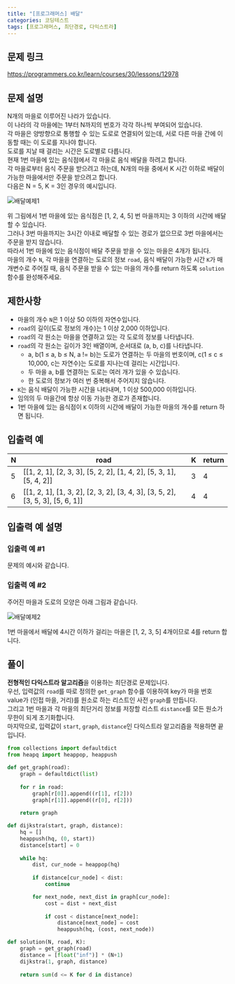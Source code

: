 ```yaml
---
title: "[프로그래머스] 배달"
categories: 코딩테스트
tags: [프로그래머스, 최단경로, 다익스트라]
---
```


## 문제 링크

<https://programmers.co.kr/learn/courses/30/lessons/12978>

## 문제 설명

N개의 마을로 이루어진 나라가 있습니다.  
이 나라의 각 마을에는 1부터 N까지의 번호가 각각 하나씩 부여되어 있습니다.  
각 마을은 양방향으로 통행할 수 있는 도로로 연결되어 있는데, 서로 다른 마을 간에 이동할 때는 이 도로를 지나야 합니다.  
도로를 지날 때 걸리는 시간은 도로별로 다릅니다.  
현재 1번 마을에 있는 음식점에서 각 마을로 음식 배달을 하려고 합니다.  
각 마을로부터 음식 주문을 받으려고 하는데, N개의 마을 중에서 K 시간 이하로 배달이 가능한 마을에서만 주문을 받으려고 합니다.  
다음은 N = 5, K = 3인 경우의 예시입니다.  

![배달예제1](https://grepp-programmers.s3.ap-northeast-2.amazonaws.com/files/production/d7779d88-084c-4ffa-ae9f-2a42f97d3bbf/%E1%84%87%E1%85%A2%E1%84%83%E1%85%A1%E1%86%AF_1_uxun8t.png)  

위 그림에서 1번 마을에 있는 음식점은 [1, 2, 4, 5] 번 마을까지는 3 이하의 시간에 배달할 수 있습니다.  
그러나 3번 마을까지는 3시간 이내로 배달할 수 있는 경로가 없으므로 3번 마을에서는 주문을 받지 않습니다.  
따라서 1번 마을에 있는 음식점이 배달 주문을 받을 수 있는 마을은 4개가 됩니다.  
마을의 개수 `N`, 각 마을을 연결하는 도로의 정보 `road`, 음식 배달이 가능한 시간 `K`가 매개변수로 주어질 때, 음식 주문을 받을 수 있는 마을의 개수를 return 하도록 `solution` 함수를 완성해주세요.


## 제한사항

- 마을의 개수 `N`은 1 이상 50 이하의 자연수입니다.
- `road`의 길이(도로 정보의 개수)는 1 이상 2,000 이하입니다.
- `road`의 각 원소는 마을을 연결하고 있는 각 도로의 정보를 나타냅니다.
- `road`의 각 원소는 길이가 3인 배열이며, 순서대로 (a, b, c)를 나타냅니다.
    + a, b(1 ≤ a, b ≤ N, a != b)는 도로가 연결하는 두 마을의 번호이며, c(1 ≤ c ≤ 10,000, c는 자연수)는 도로를 지나는데 걸리는 시간입니다.
    + 두 마을 a, b를 연결하는 도로는 여러 개가 있을 수 있습니다.
    + 한 도로의 정보가 여러 번 중복해서 주어지지 않습니다.
- `K`는 음식 배달이 가능한 시간을 나타내며, 1 이상 500,000 이하입니다.
- 임의의 두 마을간에 항상 이동 가능한 경로가 존재합니다.
- 1번 마을에 있는 음식점이 `K` 이하의 시간에 배달이 가능한 마을의 개수를 return 하면 됩니다.

## 입출력 예

|N|road|K|return|
|-|----|-|------|
|5|[[1, 2, 1], [2, 3, 3], [5, 2, 2], [1, 4, 2], [5, 3, 1], [5, 4, 2]]|3|4|
|6|[[1, 2, 1], [1, 3, 2], [2, 3, 2], [3, 4, 3], [3, 5, 2], [3, 5, 3], [5, 6, 1]]|4|4|

## 입출력 예 설명

### 입출력 예 #1

문제의 예시와 같습니다.

### 입출력 예 #2

주어진 마을과 도로의 모양은 아래 그림과 같습니다.  

![배달예제2](https://grepp-programmers.s3.ap-northeast-2.amazonaws.com/files/production/993685f2-6b97-4fe3-85b5-47c085dc1bf3/%E1%84%87%E1%85%A2%E1%84%83%E1%85%A1%E1%86%AF_3_njc7kq.png)  

1번 마을에서 배달에 4시간 이하가 걸리는 마을은 [1, 2, 3, 5] 4개이므로 4를 return 합니다.

## 풀이

**전형적인 다익스트라 알고리즘**을 이용하는 최단경로 문제입니다.  
우선, 입력값의 `road`를 따로 정의한 `get_graph` 함수를 이용하여 key가 마을 번호 value가 (인접 마을, 거리)를 원소로 하는 리스트인 사전 `graph`를 만듭니다.  
그리고 1번 마을과 각 마을의 최단거리 정보를 저장할 리스트 `distance`를 모든 원소가 무한이 되게 초기화합니다.  
마지막으로, 입력값이 `start`, `graph`, `distance`인 다익스트라 알고리즘을 적용하면 끝입니다.  

```python
from collections import defaultdict
from heapq import heappop, heappush

def get_graph(road):
    graph = defaultdict(list)
    
    for r in road:
        graph[r[0]].append((r[1], r[2]))
        graph[r[1]].append((r[0], r[2]))
    
    return graph

def dijkstra(start, graph, distance):
    hq = []
    heappush(hq, (0, start))
    distance[start] = 0
    
    while hq: 
        dist, cur_node = heappop(hq)
        
        if distance[cur_node] < dist:
            continue

        for next_node, next_dist in graph[cur_node]:
            cost = dist + next_dist
            
            if cost < distance[next_node]:
                distance[next_node] = cost
                heappush(hq, (cost, next_node))

def solution(N, road, K):
    graph = get_graph(road)
    distance = [float("inf")] * (N+1)
    dijkstra(1, graph, distance)
    
    return sum(d <= K for d in distance)
```